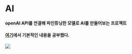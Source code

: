 # AI

#### openAI API를 연결해 파인튜닝한 모델로 AI를 만들어보는 프로젝트
#### [여기](https://sesang06.tistory.com/216)에서 기본적인 내용을 공부했다.
<img src="https://github.com/user-attachments/assets/23530958-9bb8-48e0-b6dd-6d94515d6dc0">
